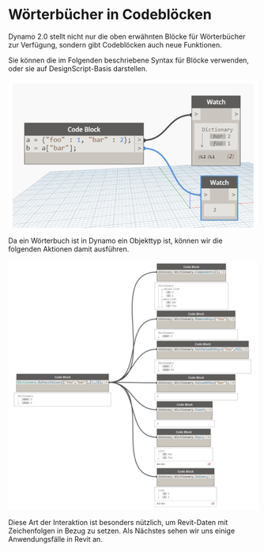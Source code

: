 

# Wörterbücher in Codeblöcken

Dynamo 2.0 stellt nicht nur die oben erwähnten Blöcke für Wörterbücher zur Verfügung, sondern gibt Codeblöcken auch neue Funktionen.

Sie können die im Folgenden beschriebene Syntax für Blöcke verwenden, oder sie auf DesignScript-Basis darstellen.

![BILD](images/9-1/DYN20_dictionary.png)

Da ein Wörterbuch ist in Dynamo ein Objekttyp ist, können wir die folgenden Aktionen damit ausführen.

![BILD](images/9-3/9-3_dictionaryCodeBlocks.png)

Diese Art der Interaktion ist besonders nützlich, um Revit-Daten mit Zeichenfolgen in Bezug zu setzen. Als Nächstes sehen wir uns einige Anwendungsfälle in Revit an.

